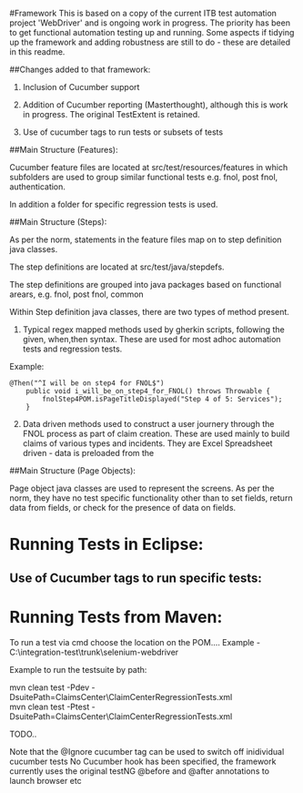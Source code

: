 #Framework
This is based on a copy of the current ITB test automation project 'WebDriver' and is ongoing work in progress. The priority has been to get functional automation testing up and running. 
Some aspects if tidying up the framework and adding robustness are still to do - these are detailed in this readme.

##Changes added to that framework:

1) Inclusion of Cucumber support

2) Addition of Cucumber reporting (Masterthought), although this is work in progress. The original TestExtent is retained.

3) Use of cucumber tags to run tests or subsets of tests

##Main Structure (Features):

Cucumber feature files are located at src/test/resources/features in which subfolders are used to group similar functional tests e.g. fnol, post fnol, authentication. 

In addition a folder for specific regression tests is used.

##Main Structure (Steps):

As per the norm, statements in the feature files map on to step definition java classes.

The step definitions are located at src/test/java/stepdefs.

The step definitions are grouped into java packages based on functional arears, e.g. fnol, post fnol, common

Within Step definition java classes, there are two types of method present.

1) Typical regex mapped methods used by gherkin scripts, following the given, when,then syntax. These are used for most adhoc automation tests and regression tests.

Example:
```
@Then("^I will be on step4 for FNOL$")
	public void i_will_be_on_step4_for_FNOL() throws Throwable {
		fnolStep4POM.isPageTitleDisplayed("Step 4 of 5: Services");
	}
```

2) Data driven methods used to construct a user journery through the FNOL process as part of claim creation. These are used mainly to build claims of various types and incidents. 
They are Excel Spreadsheet driven - data is preloaded from the



##Main Structure (Page Objects):

Page object java classes are used to represent the screens. As per the norm, they have no test specific functionality other than to set fields, return data from fields, or check for the presence of data on fields.


# Running Tests in Eclipse:

## Use of Cucumber tags to run specific tests:


# Running Tests from Maven:
To run a test via cmd choose the location on the POM....
Example -
C:\integration-test\trunk\selenium-webdriver


Example to run the testsuite by path:

mvn clean test -Pdev -DsuitePath=ClaimsCenter\ClaimCenterRegressionTests.xml  
mvn clean test -Ptest -DsuitePath=ClaimsCenter\ClaimCenterRegressionTests.xml 

TODO..

Note that the @Ignore cucumber tag can be used to switch off inidividual cucumber tests
No Cucumber hook has been specified, the framework currently uses the original testNG @before and @after annotations to launch browser etc



